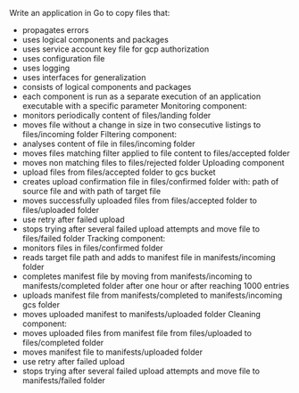 Write an application in Go to copy files that:
* propagates errors
* uses logical components and packages
* uses service account key file for gcp authorization
* uses configuration file
* uses logging
* uses interfaces for generalization
* consists of logical components and packages
* each component is run as a separate execution of an application executable with a specific parameter
Monitoring component:
* monitors periodically content of files/landing folder
* moves file without a change in size in two consecutive listings to files/incoming folder
Filtering component:
* analyses content of file in files/incoming folder
* moves files matching filter applied to file content to files/accepted folder
* moves non matching files to files/rejected folder
Uploading component
* upload files from files/accepted folder to gcs bucket
* creates upload confirmation file in files/confirmed folder with: path of source file and with path of target file
* moves successfully uploaded files from files/accepted folder to files/uploaded folder
* use retry after failed upload
* stops trying after several failed upload attempts and move file to files/failed folder
Tracking component:
* monitors files in files/confirmed folder
* reads target file path and adds to manifest file in manifests/incoming folder
* completes manifest file by moving from manifests/incoming to manifests/completed folder after one hour or after reaching 1000 entries
* uploads manifest file from manifests/completed to manifests/incoming gcs folder
* moves uploaded manifest to manifests/uploaded folder
Cleaning component:
* moves uploaded files from manifest file from files/uploaded to files/completed folder
* moves manifest file to manifests/uploaded folder
* use retry after failed upload
* stops trying after several failed upload attempts and move file to manifests/failed folder